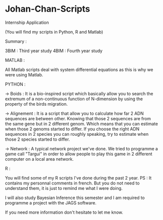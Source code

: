 # Johan-Chan-Scripts
Internship Application

(You will find my scripts in Python, R and Matlab)

Summary :

3BIM : Third year study 
4BIM : Fourth year study



MATLAB :

All Matlab scripts deal with system differential equations as this is why we were using Matlab.


PYTHON :

-> Boids : It is a bio-inspired script which basically allow you to search the extremum of a non-continuous function of N-dimension by using the property of the birds migration. 

-> Alignement : It is a script that allow you to calculate how far 2 ADN sequences are between other. Knowing that those 2 sequences are from the same gene but in 2 different genom.
Which means that you can estimate when those 2 genoms started to differ. If you choose the right ADN sequences in 2 species you can roughly speaking, try to estimate
when those 2 species started to differ. 

-> Network : A typical network project we've done. We tried to programme a game call "Targui" in order to allow people to play this game 
in 2 different computer on a local area network.

R :

You will find some of my R scripts I've done during the past 2 year. 
PS : It contains my personnal comments in french. But you do not need to understand them, it is just to remind me what I were doing. 

I will also study Bayesian Inference this semester and I am required to programme a project with the JAGS software. 


If you need more information don't hesitate to let me know. 
